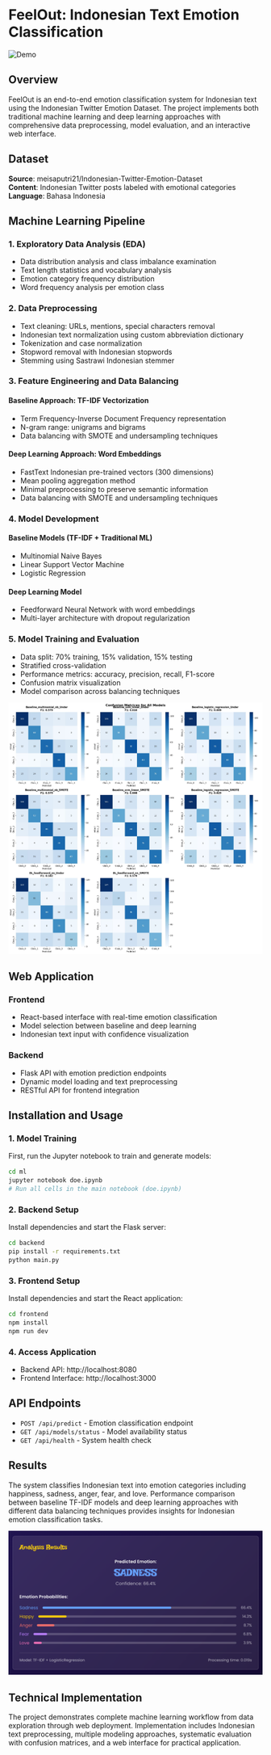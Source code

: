 # FeelOut: Indonesian Text Emotion Classification

![Demo](app/frontend/public/page.gif)

## Overview

FeelOut is an end-to-end emotion classification system for Indonesian text using the Indonesian Twitter Emotion Dataset. The project implements both traditional machine learning and deep learning approaches with comprehensive data preprocessing, model evaluation, and an interactive web interface.

## Dataset

**Source**: meisaputri21/Indonesian-Twitter-Emotion-Dataset  
**Content**: Indonesian Twitter posts labeled with emotional categories  
**Language**: Bahasa Indonesia

## Machine Learning Pipeline

### 1. Exploratory Data Analysis (EDA)
- Data distribution analysis and class imbalance examination
- Text length statistics and vocabulary analysis
- Emotion category frequency distribution
- Word frequency analysis per emotion class

### 2. Data Preprocessing
- Text cleaning: URLs, mentions, special characters removal
- Indonesian text normalization using custom abbreviation dictionary
- Tokenization and case normalization
- Stopword removal with Indonesian stopwords
- Stemming using Sastrawi Indonesian stemmer

### 3. Feature Engineering and Data Balancing

#### Baseline Approach: TF-IDF Vectorization
- Term Frequency-Inverse Document Frequency representation
- N-gram range: unigrams and bigrams
- Data balancing with SMOTE and undersampling techniques

#### Deep Learning Approach: Word Embeddings
- FastText Indonesian pre-trained vectors (300 dimensions)
- Mean pooling aggregation method
- Minimal preprocessing to preserve semantic information
- Data balancing with SMOTE and undersampling techniques

### 4. Model Development

#### Baseline Models (TF-IDF + Traditional ML)
- Multinomial Naive Bayes
- Linear Support Vector Machine
- Logistic Regression

#### Deep Learning Model
- Feedforward Neural Network with word embeddings
- Multi-layer architecture with dropout regularization

### 5. Model Training and Evaluation
- Data split: 70% training, 15% validation, 15% testing
- Stratified cross-validation
- Performance metrics: accuracy, precision, recall, F1-score
- Confusion matrix visualization
- Model comparison across balancing techniques

![FeelOut](app/frontend/public/analysis.jpg)

## Web Application

### Frontend
- React-based interface with real-time emotion classification
- Model selection between baseline and deep learning
- Indonesian text input with confidence visualization

### Backend
- Flask API with emotion prediction endpoints
- Dynamic model loading and text preprocessing
- RESTful API for frontend integration

## Installation and Usage

### 1. Model Training
First, run the Jupyter notebook to train and generate models:
```bash
cd ml
jupyter notebook doe.ipynb
# Run all cells in the main notebook (doe.ipynb)
```

### 2. Backend Setup
Install dependencies and start the Flask server:
```bash
cd backend
pip install -r requirements.txt
python main.py
```

### 3. Frontend Setup
Install dependencies and start the React application:
```bash
cd frontend
npm install
npm run dev
```

### 4. Access Application
- Backend API: http://localhost:8080
- Frontend Interface: http://localhost:3000

## API Endpoints

- `POST /api/predict` - Emotion classification endpoint
- `GET /api/models/status` - Model availability status
- `GET /api/health` - System health check

## Results

The system classifies Indonesian text into emotion categories including happiness, sadness, anger, fear, and love. Performance comparison between baseline TF-IDF models and deep learning approaches with different data balancing techniques provides insights for Indonesian emotion classification tasks.

![FeelOut](app/frontend/public/result.png)

## Technical Implementation

The project demonstrates complete machine learning workflow from data exploration through web deployment. Implementation includes Indonesian text preprocessing, multiple modeling approaches, systematic evaluation with confusion matrices, and a web interface for practical application.
